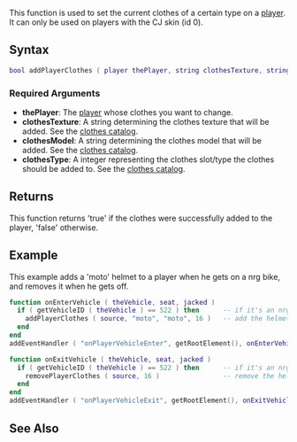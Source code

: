 This function is used to set the current clothes of a certain type on a [player](/player.md "wikilink"). It can only be used on players with the CJ skin (id 0).

Syntax
------

``` lua
bool addPlayerClothes ( player thePlayer, string clothesTexture, string clothesModel, int clothesType )
```

### Required Arguments

-   **thePlayer**: The [player](/player.md "wikilink") whose clothes you want to change.
-   **clothesTexture**: A string determining the clothes texture that will be added. See the [clothes catalog](/CJ_Clothes.md "wikilink").
-   **clothesModel**: A string determining the clothes model that will be added. See the [clothes catalog](/CJ_Clothes.md "wikilink").
-   **clothesType**: A integer representing the clothes slot/type the clothes should be added to. See the [clothes catalog](/CJ_Clothes.md "wikilink").

Returns
-------

This function returns 'true' if the clothes were successfully added to the player, 'false' otherwise.

Example
-------

This example adds a 'moto' helmet to a player when he gets on a nrg bike, and removes it when he gets off.

``` lua
function onEnterVehicle ( theVehicle, seat, jacked )
  if ( getVehicleID ( theVehicle ) == 522 ) then      -- if it's an nrg
    addPlayerClothes ( source, "moto", "moto", 16 )   -- add the helmet
  end
end
addEventHandler ( "onPlayerVehicleEnter", getRootElement(), onEnterVehicle )

function onExitVehicle ( theVehicle, seat, jacked )
  if ( getVehicleID ( theVehicle ) == 522 ) then      -- if it's an nrg
    removePlayerClothes ( source, 16 )                -- remove the helmet
  end
end
addEventHandler ( "onPlayerVehicleExit", getRootElement(), onExitVehicle )
```

See Also
--------
